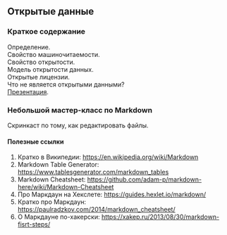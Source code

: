## Открытые данные
### Краткое содержание 
Определение.     
Свойство машиночитаемости.      
Свойство открытости.     
Модель открытости данных.    
Открытые лицензии.   
Что не является открытыми данными?  
[Презентация](https://github.com/HSEtraining/Data-Management-2019-course/blob/master/lectures/DataManagement02.pdf).

### Небольшой мастер-класс по Markdown

Скринкаст по тому, как редактировать файлы.

#### Полезные ссылки
1. Кратко в Википедии: https://en.wikipedia.org/wiki/Markdown
2. Markdown Table Generator: https://www.tablesgenerator.com/markdown_tables     
3. Markdown Cheatsheet: https://github.com/adam-p/markdown-here/wiki/Markdown-Cheatsheet      
4. Про Маркдаун на Хекслете: https://guides.hexlet.io/markdown/     
5. Кратко про Маркдаун: https://paulradzkov.com/2014/markdown_cheatsheet/     
6. О Маркдауне по-хакерски: https://xakep.ru/2013/08/30/markdown-fisrt-steps/
  
